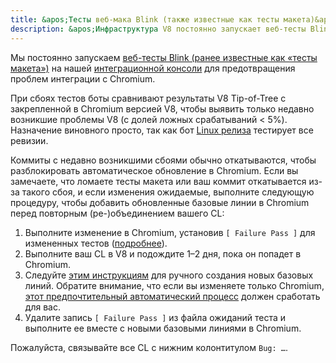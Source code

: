 ```yaml
---
title: &apos;Тесты веб-мака Blink (также известные как тесты макета)&apos;
description: &apos;Инфраструктура V8 постоянно запускает веб-тесты Blink для предотвращения проблем интеграции с Chromium. Этот документ описывает, что делать в случае сбоя такого теста.&apos;
---
```

Мы постоянно запускаем [веб-тесты Blink (ранее известные как «тесты макета»)](https://chromium.googlesource.com/chromium/src/+/master/docs/testing/web_tests.md) на нашей [интеграционной консоли](https://ci.chromium.org/p/v8/g/integration/console) для предотвращения проблем интеграции с Chromium.

При сбоях тестов боты сравнивают результаты V8 Tip-of-Tree с закрепленной в Chromium версией V8, чтобы выявить только недавно возникшие проблемы V8 (с долей ложных срабатываний < 5%). Назначение виновного просто, так как бот [Linux релиза](https://ci.chromium.org/p/v8/builders/luci.v8.ci/V8%20Blink%20Linux) тестирует все ревизии.

Коммиты с недавно возникшими сбоями обычно откатываются, чтобы разблокировать автоматическое обновление в Chromium. Если вы замечаете, что ломаете тесты макета или ваш коммит откатывается из-за такого сбоя, и если изменения ожидаемые, выполните следующую процедуру, чтобы добавить обновленные базовые линии в Chromium перед повторным (ре-)объединением вашего CL:

1. Выполните изменение в Chromium, установив `[ Failure Pass ]` для измененных тестов ([подробнее](https://chromium.googlesource.com/chromium/src/+/master/docs/testing/web_test_expectations.md#updating-the-expectations-files)).
2. Выполните ваш CL в V8 и подождите 1–2 дня, пока он попадет в Chromium.
3. Следуйте [этим инструкциям](https://chromium.googlesource.com/chromium/src/+/master/docs/testing/web_tests.md#Rebaselining-Web-Tests) для ручного создания новых базовых линий. Обратите внимание, что если вы изменяете только Chromium, [этот предпочтительный автоматический процесс](https://chromium.googlesource.com/chromium/src/+/master/docs/testing/web_test_expectations.md#how-to-rebaseline) должен сработать для вас.
4. Удалите запись `[ Failure Pass ]` из файла ожиданий теста и выполните ее вместе с новыми базовыми линиями в Chromium.

Пожалуйста, связывайте все CL с нижним колонтитулом `Bug: …`.

